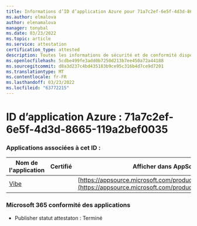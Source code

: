 ```yaml
---
title: Informations d’ID d’application Azure pour 71a7c2ef-6e5f-4d3d-8665-119a2bef0035
ms.author: elmalova
author: elenamalova
manager: tonybal
ms.date: 03/23/2022
ms.topic: article
ms.service: attestation
certification_type: attested
description: Toutes les informations de sécurité et de conformité disponibles pour 71a7c2ef-6e5f-4d3d-8665-119a2bef0035.
ms.openlocfilehash: 5cdbe499fe3add0b7250d213b7ee450a72a44188
ms.sourcegitcommit: d8a3d237c4bd435183b9ce95c316b4d7ce9d7201
ms.translationtype: MT
ms.contentlocale: fr-FR
ms.lasthandoff: 03/23/2022
ms.locfileid: "63772215"
---
```

# <a name="azure-app-id-71a7c2ef-6e5f-4d3d-8665-119a2bef0035"></a>ID d’application Azure : 71a7c2ef-6e5f-4d3d-8665-119a2bef0035


### <a name="apps-associated-with-this-id"></a>Applications associées à cet ID :
| **Nom de l'application** | **Certifié** | **Afficher dans AppSource** |
|--------------|---------------|-----------------------|
| [Vibe](../forward/WA200001721.md) |  | [https://appsource.microsoft.com/product/office/WA200001721](https://appsource.microsoft.com/product/office/WA200001721) |

### <a name="microsoft-365-app-compliance-status"></a>Microsoft 365 conformité des applications
- Publisher statut attestaton : Terminé
